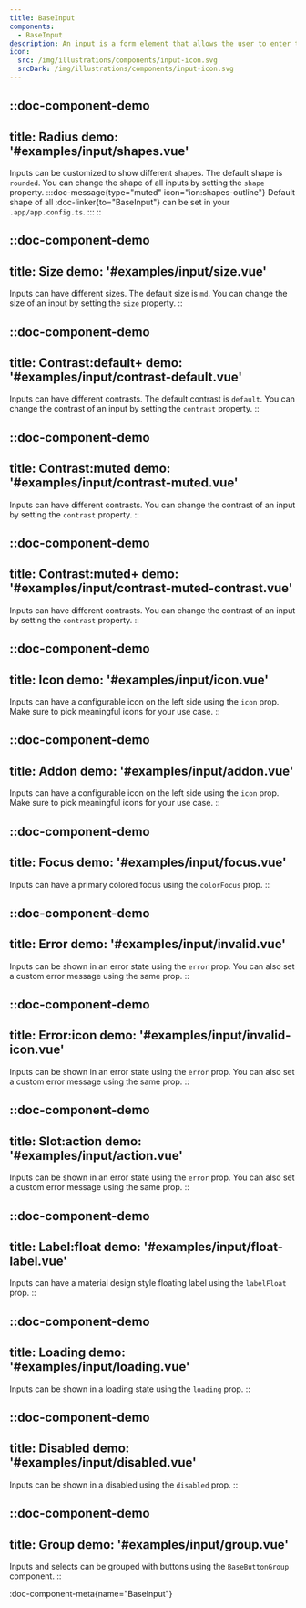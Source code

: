```yaml
---
title: BaseInput
components: 
  - BaseInput
description: An input is a form element that allows the user to enter text or numeric data from the keyboard. Explore the available options.
icon:
  src: /img/illustrations/components/input-icon.svg
  srcDark: /img/illustrations/components/input-icon.svg
---
```


::doc-component-demo
---
title: Radius
demo: '#examples/input/shapes.vue'
---
Inputs can be customized to show different shapes. The default shape is `rounded`. You can change the shape of all inputs by setting the `shape` property.
:::doc-message{type="muted" icon="ion:shapes-outline"}
Default shape of all :doc-linker{to="BaseInput"} can be set in your `.app/app.config.ts`.
:::
::


::doc-component-demo
---
title: Size
demo: '#examples/input/size.vue'
---
Inputs can have different sizes. The default size is `md`. You can change the size of an input by setting the `size` property.
::


::doc-component-demo
---
title: Contrast:default+
demo: '#examples/input/contrast-default.vue'
---
Inputs can have different contrasts. The default contrast is `default`. You can change the contrast of an input by setting the `contrast` property.
::


::doc-component-demo
---
title: Contrast:muted
demo: '#examples/input/contrast-muted.vue'
---
Inputs can have different contrasts. You can change the contrast of an input by setting the `contrast` property.
::


::doc-component-demo
---
title: Contrast:muted+
demo: '#examples/input/contrast-muted-contrast.vue'
---
Inputs can have different contrasts. You can change the contrast of an input by setting the `contrast` property.
::


::doc-component-demo
---
title: Icon
demo: '#examples/input/icon.vue'
---
Inputs can have a configurable icon on the left side using the `icon` prop. Make sure to pick meaningful icons for your use case.
::


::doc-component-demo
---
title: Addon
demo: '#examples/input/addon.vue'
---
Inputs can have a configurable icon on the left side using the `icon` prop. Make sure to pick meaningful icons for your use case.
::

::doc-component-demo
---
title: Focus
demo: '#examples/input/focus.vue'
---
Inputs can have a primary colored focus using the `colorFocus` prop.
::

::doc-component-demo
---
title: Error
demo: '#examples/input/invalid.vue'
---
Inputs can be shown in an error state using the `error` prop. You can also set a custom error message using the same prop.
::

::doc-component-demo
---
title: Error:icon
demo: '#examples/input/invalid-icon.vue'
---
Inputs can be shown in an error state using the `error` prop. You can also set a custom error message using the same prop.
::

::doc-component-demo
---
title: Slot:action
demo: '#examples/input/action.vue'
---
Inputs can be shown in an error state using the `error` prop. You can also set a custom error message using the same prop.
::

::doc-component-demo
---
title: Label:float
demo: '#examples/input/float-label.vue'
---
Inputs can have a material design style floating label using the `labelFloat` prop.
::

::doc-component-demo
---
title: Loading
demo: '#examples/input/loading.vue'
---
Inputs can be shown in a loading state using the `loading` prop.
::


::doc-component-demo
---
title: Disabled
demo: '#examples/input/disabled.vue'
---
Inputs can be shown in a disabled using the `disabled` prop.
::

::doc-component-demo
---
title: Group
demo: '#examples/input/group.vue'
---
Inputs and selects can be grouped with buttons using the `BaseButtonGroup` component.
::

:doc-component-meta{name="BaseInput"}